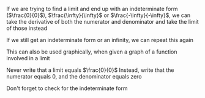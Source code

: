 If we are trying to find a limit and end up with an indeterminate form ($\frac{0}{0}$), $\frac{\infty}{\infty}$ or $\frac{-\infty}{-\infty}$, we can take the derivative of both the numerator and denominator and take the limit of those instead

If we still get an indeterminate form or an infinity, we can repeat this again

This can also be used graphically, when given a graph of a function involved in a limit

Never write that a limit equals $\frac{0}{0}$
Instead, write that the numerator equals 0, and the denominator equals zero

Don't forget to check for the indeterminate form
